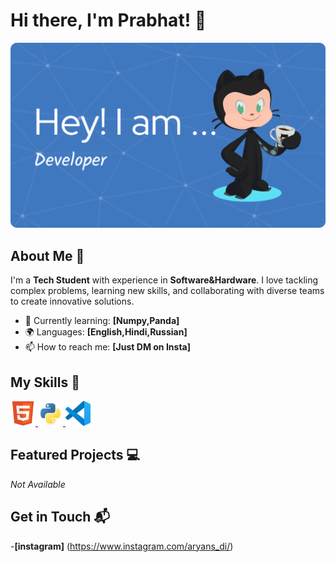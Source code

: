 # Hi there, I'm Prabhat! 👋

![github-header-image.png](https://github.com/Prabhat-Leo/Prabhat-Leo/blob/main/github-header-image.png)

## About Me 🚀

I'm a **Tech Student** with experience in **Software&Hardware**. I love tackling complex problems, learning new skills, and collaborating with diverse teams to create innovative solutions.

- 🌱 Currently learning: **[Numpy,Panda]**
- 🌍 Languages: **[English,Hindi,Russian]**
- 📫 How to reach me: **[Just DM on Insta]**

## My Skills 🧠

<p align="left"> 
<a href="https://developer.mozilla.org/en-US/docs/Web/HTML" target="_blank" rel="noreferrer">
  <img src="https://raw.githubusercontent.com/devicons/devicon/master/icons/html5/html5-original.svg" alt="html5" width="40" height="40"/>
</a>
<a href="https://www.python.org" target="_blank" rel="noreferrer">
  <img src="https://raw.githubusercontent.com/devicons/devicon/master/icons/python/python-original.svg" alt="python" width="40" height="40"/>
</a>
<a href="https://code.visualstudio.com" target="_blank" rel="noreferrer">
  <img src="https://raw.githubusercontent.com/devicons/devicon/master/icons/vscode/vscode-original.svg" alt="vscode" width="40" height="40"/>
</a>
</p>

## Featured Projects 💻

*Not Available*

## Get in Touch 📬

-**[instagram]** (https://www.instagram.com/aryans_di/)

